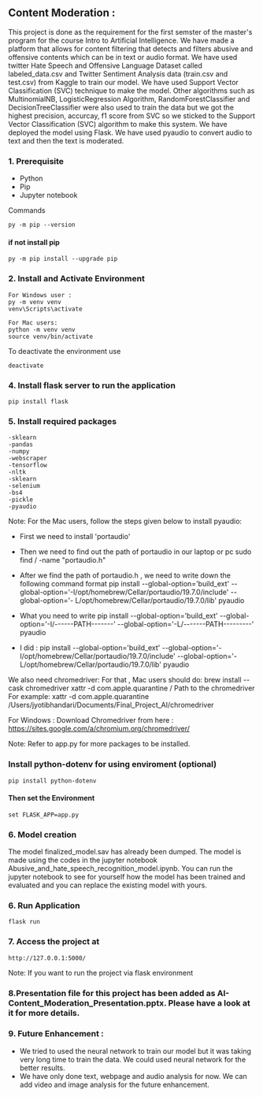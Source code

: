 ## Content Moderation : 

This project is done as the requirement for the first semster of the master's program for the course Intro to Artificial Intelligence. We have made  a platform  that allows for content filtering that detects and filters abusive and offensive contents which can be in text or audio format. We have used twitter Hate Speech and Offensive Language Dataset called labeled_data.csv and Twitter Sentiment Analysis data (train.csv and test.csv) from Kaggle to train our model. We have used Support Vector Classification (SVC) technique to make the model. Other algorithms such as MultinomialNB, LogisticRegression Algorithm, RandomForestClassifier and DecisionTreeClassifier were also used to train the data but we got the highest precision, accurcay, f1 score from SVC so we sticked to the Support Vector Classification (SVC) algorithm to make this system. We have deployed the model using Flask. We have used pyaudio to convert audio to text and then the text is moderated.

### 1. Prerequisite
- Python
- Pip
- Jupyter notebook

Commands

    py -m pip --version

#### if not install pip
    py -m pip install --upgrade pip

### 2. Install and Activate Environment
    For Windows user : 
    py -m venv venv
    venv\Scripts\activate

    For Mac users: 
    python -m venv venv
    source venv/bin/activate

To deactivate the environment use
    
    deactivate

### 4. Install flask server to run the application
    pip install flask

### 5. Install required packages
    -sklearn 
    -pandas 
    -numpy 
    -webscraper 
    -tensorflow 
    -nltk 
    -sklearn 
    -selenium 
    -bs4 
    -pickle
    -pyaudio

Note: For the Mac users, follow the steps given below to install pyaudio: 
* First we need to install 'portaudio'

* Then we need to find out the path of portaudio in our laptop or pc
 sudo find / -name "portaudio.h"

* After we find the path of portaudio.h , we need to write down the following command format
  pip install --global-option='build_ext' --global-option='-I/opt/homebrew/Cellar/portaudio/19.7.0/include' --global-option='-  L/opt/homebrew/Cellar/portaudio/19.7.0/lib' pyaudio

* What you need to write
pip install --global-option='build_ext' --global-option='-I/------PATH-------' --global-option='-L/-------PATH---------' pyaudio

* I did : pip install --global-option='build_ext' --global-option='-I/opt/homebrew/Cellar/portaudio/19.7.0/include' --global-option='-L/opt/homebrew/Cellar/portaudio/19.7.0/lib' pyaudio

We also need chromedriver:
For that , Mac users should do:
brew install --cask chromedriver
xattr -d com.apple.quarantine / Path to the chromedriver
For example:
xattr -d com.apple.quarantine /Users/jyotibhandari/Documents/Final_Project_AI/chromedriver

For Windows :
Download Chromedriver from  here : https://sites.google.com/a/chromium.org/chromedriver/

Note: Refer to app.py for more packages to be installed.

### Install python-dotenv for using enviroment (optional)
    pip install python-dotenv

#### Then set the Environment 
    set FLASK_APP=app.py

### 6. Model creation 
The model finalized_model.sav has already been dumped. The model is made using the codes in the jupyter notebook Abusive_and_hate_speech_recognition_model.ipynb. You can run the jupyter notebook to see for yourself how the model has been trained and evaluated and you can replace the existing model with yours. 

### 6. Run Application
    flask run

### 7. Access the project at
    http://127.0.0.1:5000/
    
Note: If you want to run the project via flask environment 
   
### 8.Presentation file for this project has been added as AI- Content_Moderation_Presentation.pptx. Please have a look at it for more details.

### 9. Future Enhancement :
* We tried to used the neural network to train our model but it was taking very long time to train the data. We could used neural network for the better results. 
* We have only done text, webpage and audio analysis for now. We can add video and image analysis for the future enhancement. 
    
    

   


